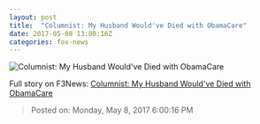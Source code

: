 ```yaml
---
layout: post
title:  "Columnist: My Husband Would've Died with ObamaCare"
date: 2017-05-08 13:00:16Z
categories: fox-news
---
```


![Columnist: My Husband Would've Died with ObamaCare](http://nation.foxnews.com/sites/nation.foxnews.com/files/styles/story_624_300/public/Chumley050817.jpg)




Full story on F3News: [Columnist: My Husband Would've Died with ObamaCare](http://www.f3nws.com/n/uxGKPE)

> Posted on: Monday, May 8, 2017 6:00:16 PM
